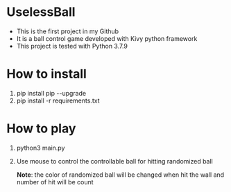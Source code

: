 UselessBall
===========

- This is the first project in my Github
- It is a ball control game developed with Kivy python framework
- This project is tested with Python 3.7.9

How to install
==============
1. pip install pip --upgrade
2. pip install -r requirements.txt

How to play
===========
1. python3 main.py
2. Use mouse to control the controllable ball for hitting randomized ball

   **Note**: the color of randomized ball will be changed when hit the wall and number of hit will be count